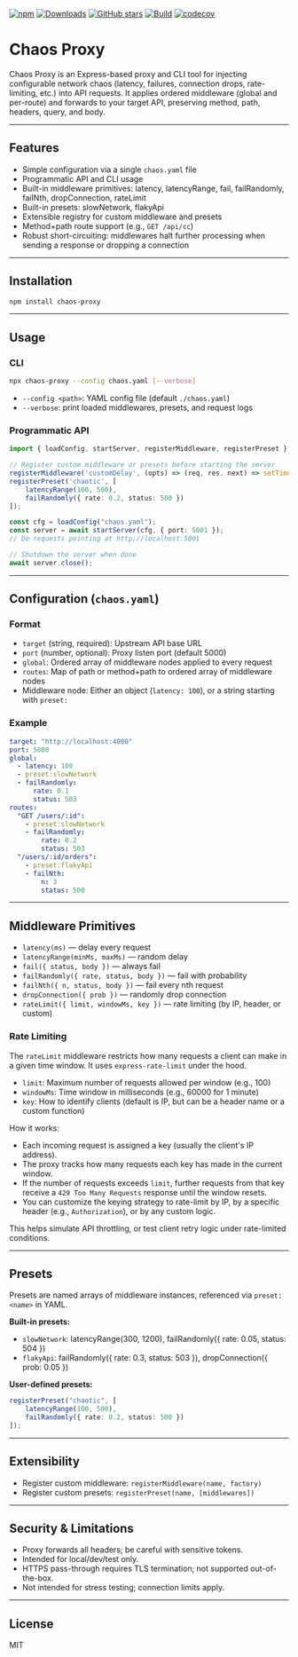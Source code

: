 [![npm](https://img.shields.io/npm/v/chaos-proxy)](https://www.npmjs.com/package/chaos-proxy)
[![Downloads](https://img.shields.io/npm/dm/chaos-proxy)](https://www.npmjs.com/package/chaos-proxy)
[![GitHub stars](https://img.shields.io/github/stars/gkoos/chaos-proxy?style=social)](https://github.com/gkoos/chaos-proxy)
[![Build](https://github.com/gkoos/chaos-proxy/actions/workflows/ci.yaml/badge.svg)](https://github.com/gkoos/chaos-proxy/actions)
[![codecov](https://codecov.io/gh/gkoos/chaos-proxy/branch/main/graph/badge.svg)](https://codecov.io/gh/gkoos/chaos-proxy)

# Chaos Proxy

Chaos Proxy is an Express-based proxy and CLI tool for injecting configurable network chaos (latency, failures, connection drops, rate-limiting, etc.) into API requests. It applies ordered middleware (global and per-route) and forwards to your target API, preserving method, path, headers, query, and body.

---

## Features

- Simple configuration via a single `chaos.yaml` file
- Programmatic API and CLI usage
- Built-in middleware primitives: latency, latencyRange, fail, failRandomly, failNth, dropConnection, rateLimit
- Built-in presets: slowNetwork, flakyApi
- Extensible registry for custom middleware and presets
- Method+path route support (e.g., `GET /api/cc`)
- Robust short-circuiting: middlewares halt further processing when sending a response or dropping a connection

---

## Installation

```bash
npm install chaos-proxy
```

---

## Usage

### CLI

```bash
npx chaos-proxy --config chaos.yaml [--verbose]
```
- `--config <path>`: YAML config file (default `./chaos.yaml`)
- `--verbose`: print loaded middlewares, presets, and request logs

### Programmatic API

```ts
import { loadConfig, startServer, registerMiddleware, registerPreset } from "chaos-proxy";

// Register custom middleware or presets before starting the server
registerMiddleware('customDelay', (opts) => (req, res, next) => setTimeout(next, opts.ms));
registerPreset('chaotic', [
	latencyRange(100, 500),
	failRandomly({ rate: 0.2, status: 500 })
]);

const cfg = loadConfig("chaos.yaml");
const server = await startServer(cfg, { port: 5001 });
// Do requests pointing at http://localhost:5001

// Shutdown the server when done
await server.close();
```

---

## Configuration (`chaos.yaml`)

### Format

- `target` (string, required): Upstream API base URL
- `port` (number, optional): Proxy listen port (default 5000)
- `global`: Ordered array of middleware nodes applied to every request
- `routes`: Map of path or method+path to ordered array of middleware nodes
- Middleware node: Either an object (`latency: 100`), or a string starting with `preset:`

### Example

```yaml
target: "http://localhost:4000"
port: 5000
global:
  - latency: 100
  - preset:slowNetwork
  - failRandomly:
      rate: 0.1
      status: 503
routes:
  "GET /users/:id":
    - preset:slowNetwork
    - failRandomly:
        rate: 0.2
        status: 503
  "/users/:id/orders":
    - preset:flakyApi
    - failNth:
        n: 3
        status: 500
```

---

## Middleware Primitives

- `latency(ms)` — delay every request
- `latencyRange(minMs, maxMs)` — random delay
- `fail({ status, body })` — always fail
- `failRandomly({ rate, status, body })` — fail with probability
- `failNth({ n, status, body })` — fail every nth request
- `dropConnection({ prob })` — randomly drop connection
- `rateLimit({ limit, windowMs, key })` — rate limiting (by IP, header, or custom)

### Rate Limiting

The `rateLimit` middleware restricts how many requests a client can make in a given time window. It uses `express-rate-limit` under the hood.

- `limit`: Maximum number of requests allowed per window (e.g., 100)
- `windowMs`: Time window in milliseconds (e.g., 60000 for 1 minute)
- `key`: How to identify clients (default is IP, but can be a header name or a custom function)

How it works:
- Each incoming request is assigned a key (usually the client's IP address).
- The proxy tracks how many requests each key has made in the current window.
- If the number of requests exceeds `limit`, further requests from that key receive a `429 Too Many Requests` response until the window resets.
- You can customize the keying strategy to rate-limit by IP, by a specific header (e.g., `Authorization`), or by any custom logic.

This helps simulate API throttling, or test client retry logic under rate-limited conditions.

---

## Presets

Presets are named arrays of middleware instances, referenced via `preset:<name>` in YAML.

**Built-in presets:**
- `slowNetwork`: latencyRange(300, 1200), failRandomly({ rate: 0.05, status: 504 })
- `flakyApi`: failRandomly({ rate: 0.3, status: 503 }), dropConnection({ prob: 0.05 })

**User-defined presets:**
```ts
registerPreset("chaotic", [
	latencyRange(100, 500),
	failRandomly({ rate: 0.2, status: 500 })
]);
```

---

## Extensibility

- Register custom middleware: `registerMiddleware(name, factory)`
- Register custom presets: `registerPreset(name, [middlewares])`

---

## Security & Limitations

- Proxy forwards all headers; be careful with sensitive tokens.
- Intended for local/dev/test only.
- HTTPS pass-through requires TLS termination; not supported out-of-the-box.
- Not intended for stress testing; connection limits apply.

---

## License

MIT

